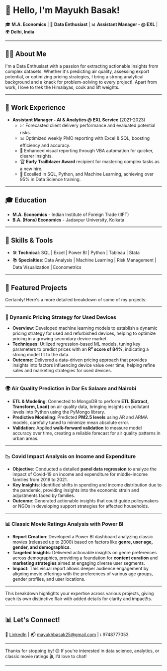
# 👋 Hello, I'm Mayukh Basak!  

🎓 **M.A. Economics** | 💼 **Data Enthusiast** | 📊 **Assistant Manager - @ EXL** | 🌍 **Delhi, India**

---

## 👨‍💻 About Me

I'm a Data Enthusiast with a passion for extracting actionable insights from complex datasets. Whether it's predicting air quality, assessing export potential, or optimizing pricing strategies, I bring a strong analytical background and a knack for problem-solving to every project!. Apart from work, I love to trek the Himalayas, cook and lift weights.

---

## 💼 Work Experience

- **Assistant Manager - AI & Analytics @ EXL Service** (2021-2023)
  - 📈 Forecasted client delivery performance and evaluated potential risks.
  - 📊 Optimized weekly PMO reporting with Excel & SQL, boosting efficiency and accuracy.
  - 🎨 Enhanced visual reporting through VBA automation for quicker, clearer insights.
  - 🏆 **Early Trailblazer Award** recipient for mastering complex tasks as a new hire.
  - 🧠 Excelled in SQL, Python, and Machine Learning, achieving over 95% in Data Science training.

---

## 🎓 Education

- **M.A. Economics** - Indian Institute of Foreign Trade (IIFT)  
- **B.A. (Hons) Economics** - Jadavpur University, Kolkata  

---

## 🌟 Skills & Tools

- 🛠 **Technical**: SQL | Excel | Power BI | Python | Tableau | Stata  
- 📚 **Specialties**: Data Analysis | Machine Learning | Risk Management | Data Visualization | Econometrics  

---

## 📂 Featured Projects

Certainly! Here's a more detailed breakdown of some of my projects:

---

### 📱 **Dynamic Pricing Strategy for Used Devices**
- **Overview**: Developed machine learning models to establish a dynamic pricing strategy for used and refurbished devices, helping to optimize pricing in a growing secondary device market.
- **Techniques**: Utilized regression-based ML models, tuning key parameters to predict prices with an **R² score of 84%**, indicating a strong model fit to the data.
- **Outcome**: Delivered a data-driven pricing approach that provides insights into factors influencing device value over time, helping refine sales and marketing strategies for used devices.

---

### 🌍 **Air Quality Prediction in Dar Es Salaam and Nairobi**
- **ETL & Modeling**: Connected to MongoDB to perform **ETL (Extract, Transform, Load)** on air quality data, bringing insights on pollutant levels into Python using the PyMongo library.
- **Predictive Modeling**: Predicted **PM2.5 levels** using AR and ARMA models, carefully tuned to minimize mean absolute error.
- **Validation**: Applied **walk-forward validation** to measure model accuracy over time, creating a reliable forecast for air quality patterns in urban areas.

---

### 📉 **Covid Impact Analysis on Income and Expenditure**
- **Objective**: Conducted a detailed **panel data regression** to analyze the impact of Covid-19 on income and expenditure for middle-income families from 2019 to 2021.
- **Key Insights**: Identified shifts in spending and income distribution due to the pandemic, providing insights into the economic strain and adjustments faced by families.
- **Outcome**: Generated actionable insights that could guide policymakers or NGOs in developing support strategies for affected households.

---

### 📊 **Classic Movie Ratings Analysis with Power BI**
- **Report Creation**: Developed a Power BI dashboard analyzing classic movies (released up to 2000) based on factors like **genre, user age, gender, and demographics**.
- **Targeted Insights**: Delivered actionable insights on genre preferences across demographics, providing a foundation for **content curation** and **marketing strategies** aimed at engaging diverse user segments.
- **Impact**: This visual report allows deeper audience engagement by aligning movie offerings with the preferences of various age groups, gender profiles, and user locations.

---

This breakdown highlights your expertise across various projects, giving each its own distinctive flair with added details for clarity and impact!ts.

---

## 📊 Let's Connect!


💼 [LinkedIn](https://linkedin.com/in/mayukh-basak) | 📬 mayukhbasak25@gmail.com | 📞 9748777053

---

Thanks for stopping by! 😊 If you're interested in data science, analytics, or classic movie ratings 🎬, I’d love to chat!

--- 

